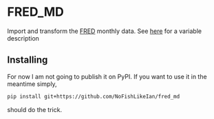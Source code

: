 # FRED_MD

Import and transform the [FRED](https://research.stlouisfed.org/wp/more/2015-012) monthly data. See [here](https://s3.amazonaws.com/files.fred.stlouisfed.org/fred-md/Appendix_Tables_Update.pdf) for a variable description


## Installing

For now I am not going to publish it on PyPI. If you want to use it in the meantime simply,

```bash
pip install git+https://github.com/NoFishLikeIan/fred_md
```

should do the trick.